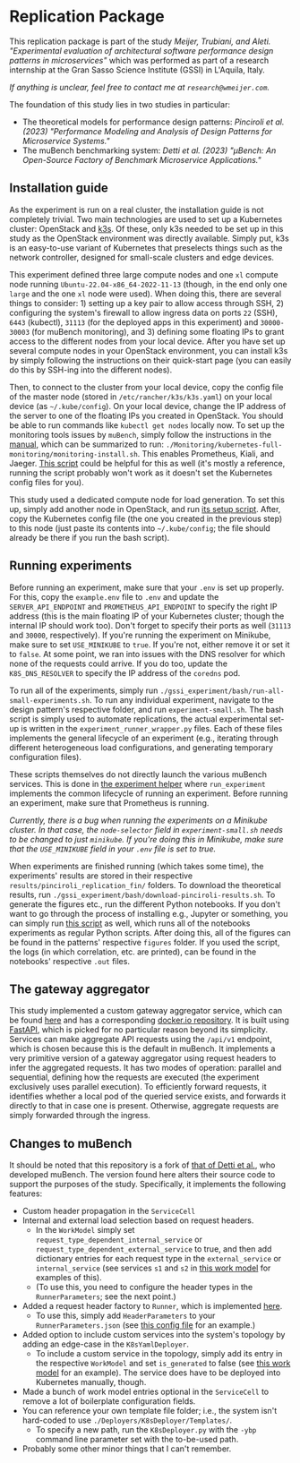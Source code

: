 # Replication Package

This replication package is part of the study _Meijer, Trubiani, and Aleti. "Experimental evaluation of architectural software performance design patterns in microservices"_ which was performed as part of a research internship at the Gran Sasso Science Institute (GSSI) in L'Aquila, Italy.

_If anything is unclear, feel free to contact me at `research@wmeijer.com`._

The foundation of this study lies in two studies in particular:

- The theoretical models for performance design patterns: _Pinciroli et al. (2023) "Performance Modeling and Analysis of Design Patterns for Microservice Systems."_
- The muBench benchmarking system: _Detti et al. (2023) "μBench: An Open-Source Factory of Benchmark Microservice Applications."_

## Installation guide

As the experiment is run on a real cluster, the installation guide is not completely trivial.
Two main technologies are used to set up a Kubernetes cluster: OpenStack and [k3s](https://docs.k3s.io/quick-start).
Of these, only k3s needed to be set up in this study as the OpenStack environment was directly available.
Simply put, k3s is an easy-to-use variant of Kubernetes that preselects things such as the network controller, designed for small-scale clusters and edge devices.

This experiment defined three large compute nodes and one `xl` compute node running `Ubuntu-22.04-x86_64-2022-11-13` (though, in the end only one `large` and the one `xl` node were used).
When doing this, there are several things to consider: 1) setting up a key pair to allow access through SSH, 2) configuring the system's firewall to allow ingress data on ports `22` (SSH), `6443` (kubectl), `31113` (for the deployed apps in this experiment) and `30000-30003` (for muBench monitoring), and 3) defining some floating IPs to grant access to the different nodes from your local device.
After you have set up several compute nodes in your OpenStack environment, you can install k3s by simply following the instructions on their quick-start page (you can easily do this by SSH-ing into the different nodes).

Then, to connect to the cluster from your local device, copy the config file of the master node (stored in `/etc/rancher/k3s/k3s.yaml`) on your local device (as `~/.kube/config`).
On your local device, change the IP address of the server to one of the floating IPs you created in OpenStack.
You should be able to run commands like `kubectl get nodes` locally now.
To set up the monitoring tools issues by `muBench`, simply follow the instructions in the [manual](../Docs/Manual.md#install-and-access-the-monitoring-framework), which can be summarized to run: `./Monitoring/kubernetes-full-monitoring/monitoring-install.sh`.
This enables Prometheus, Kiali, and Jaeger.
[This script](./bash/setup-k8s-control-panel.sh) could be helpful for this as well (it's mostly a reference, running the script probably won't work as it doesn't set the Kubernetes config files for you).

This study used a dedicated compute node for load generation.
To set this up, simply add another node in OpenStack, and run [its setup script](./bash/setup-client-node.sh).
After, copy the Kubernetes config file (the one you created in the previous step) to this node (just paste its contents into `~/.kube/config`; the file should already be there if you run the bash script).

## Running experiments

Before running an experiment, make sure that your `.env` is set up properly.
For this, copy the `example.env` file to `.env` and update the `SERVER_API_ENDPOINT` and `PROMETHEUS_API_ENDPOINT` to specify the right IP address (this is the main floating IP of your Kubernetes cluster; though the internal IP should work too).
Don't forget to specify their ports as well (`31113` and `30000`, respectively).
If you're running the experiment on Minikube, make sure to set `USE_MINIKUBE` to `true`.
If you're not, either remove it or set it to `false`.
At some point, we ran into issues with the DNS resolver for which none of the requests could arrive.
If you do too, update the `K8S_DNS_RESOLVER` to specify the IP address of the `coredns` pod.

To run all of the experiments, simply run `./gssi_experiment/bash/run-all-small-experiments.sh`.
To run any individual experiment, navigate to the design pattern's respective folder, and run `experiment-small.sh`.
The bash script is simply used to automate replications, the actual experimental set-up is written in the `experiment_runner_wrapper.py` files.
Each of these files implements the general lifecycle of an experiment (e.g., iterating through different heterogeneous load configurations, and generating temporary configuration files).

These scripts themselves do not directly launch the various muBench services.
This is done in [the experiment helper](./util/experiment_helper.py) where `run_experiment` implements the common lifecycle of running an experiment.
Before running an experiment, make sure that Prometheus is running.

_Currently, there is a bug when running the experiments on a Minikube cluster. In that case, the `node-selector` field in `experiment-small.sh` needs to be changed to just `minikube`. If you're doing this in Minikube, make sure that the `USE_MINIKUBE` field in your `.env` file is set to true._

When experiments are finished running (which takes some time), the experiments' results are stored in their respective `results/pinciroli_replication_fin/` folders.
To download the theoretical results, run `./gssi_experiment/bash/download-pinciroli-results.sh`.
To generate the figures etc., run the different Python notebooks.
If you don't want to go through the process of installing e.g., Jupyter or something, you can simply run [this script](./gssi_experiment/bash/run-notebooks-as-python.sh) as well, which runs all of the notebooks experiments as regular Python scripts.
After doing this, all of the figures can be found in the patterns' respective `figures` folder.
If you used the script, the logs (in which correlation, etc. are printed), can be found in the notebooks' respective `.out` files.

## The gateway aggregator

This study implemented a custom gateway aggregator service, which can be found [here](./gssi_experiment/gateway_aggregator/gateway_aggregator_service) and has a corresponding [docker.io repository](https://hub.docker.com/layers/wmeijer221/microservice_v4-screen/gateway_aggregator/images/sha256-38e9923fea35aff272d1cfb0c1df8c714b9afca907a02b6cf7fccc9445e222db?context=repo).
It is built using [FastAPI](https://fastapi.tiangolo.com/), which is picked for no particular reason beyond its simplicity.
Services can make aggregate API requests using the `/api/v1` endpoint, which is chosen because this is the default in muBench.
It implements a very primitive version of a gateway aggregator using request headers to infer the aggregated requests.
It has two modes of operation: parallel and sequential, defining how the requests are executed (the experiment exclusively uses parallel execution).
To efficiently forward requests, it identifies whether a local pod of the queried service exists, and forwards it directly to that in case one is present.
Otherwise, aggregate requests are simply forwarded through the ingress.

## Changes to muBench

It should be noted that this repository is a fork of [that of Detti et al.](https://github.com/mSvcBench/muBench), who developed muBench.
The version found here alters their source code to support the purposes of the study.
Specifically, it implements the following features:

- Custom header propagation in the `ServiceCell`
- Internal and external load selection based on request headers.
  - In the `WorkModel` simply set `request_type_dependent_internal_service` or `request_type_dependent_external_service` to true, and then add dictionary entries for each request type in the `external_service` or `internal_service` (see services `s1` and `s2` in [this work model](./pipes_and_filters/pipes_and_filters_joint/WorkModel.json) for examples of this).
  - (To use this, you need to configure the header types in the `RunnerParameters`; see the next point.)
- Added a request header factory to `Runner`, which is implemented [here](../Benchmarks/Runner/QueryStringBuilder.py).
  - To use this, simply add `HeaderParameters` to your `RunnerParameters.json` (see [this config file](./gateway_aggregator/RunnerParameters.json) for an example.)
- Added option to include custom services into the system's topology by adding an edge-case in the `K8sYamlDeployer`.
  - To include a custom service in the topology, simply add its entry in the respective `WorkModel` and set `is_generated` to false (see [this work model](./gateway_aggregator/WorkModel.json) for an example). The service does have to be deployed into Kubernetes manually, though.
- Made a bunch of work model entries optional in the `ServiceCell` to remove a lot of boilerplate configuration fields.
- You can reference your own template file folder; i.e., the system isn't hard-coded to use `./Deployers/K8sDeployer/Templates/`.
  - To specify a new path, run the `K8sDeployer.py` with the `-ybp` command line parameter set with the to-be-used path.
- Probably some other minor things that I can't remember.

